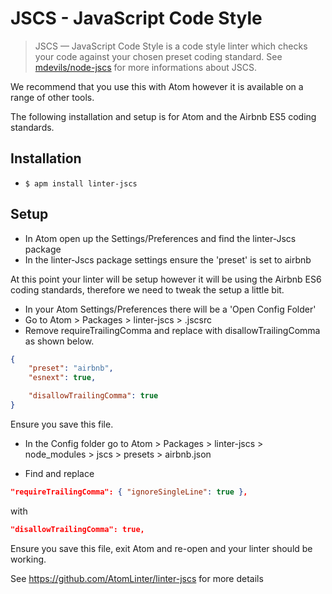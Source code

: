 # JSCS - JavaScript Code Style

> JSCS — JavaScript Code Style is a code style linter which checks your code against your chosen preset coding standard. See [mdevils/node-jscs](https://github.com/mdevils/node-jscs) for more informations about JSCS.

We recommend that you use this with Atom however it is available on a range of other tools.


The following installation and setup is for Atom and the Airbnb ES5 coding standards.

## Installation

* `$ apm install linter-jscs`

## Setup
* In Atom open up the Settings/Preferences and find the linter-Jscs package
* In the linter-Jscs package settings ensure the 'preset' is set to airbnb

At this point your linter will be setup however it will be using the Airbnb ES6 coding standards, therefore we need to tweak the setup a little bit.

* In your Atom Settings/Preferences there will be a 'Open Config Folder'
* Go to Atom > Packages > linter-jscs > .jscsrc
* Remove requireTrailingComma and replace with disallowTrailingComma as shown below.

```json
{
    "preset": "airbnb",
    "esnext": true,

    "disallowTrailingComma": true
}
```

Ensure you save this file.

* In the Config folder go to Atom > Packages > linter-jscs > node_modules > jscs > presets > airbnb.json

* Find and replace
```json
"requireTrailingComma": { "ignoreSingleLine": true },
```
with
```json
"disallowTrailingComma": true,
```

Ensure you save this file, exit Atom and re-open and your linter should be working.


See https://github.com/AtomLinter/linter-jscs for more details
